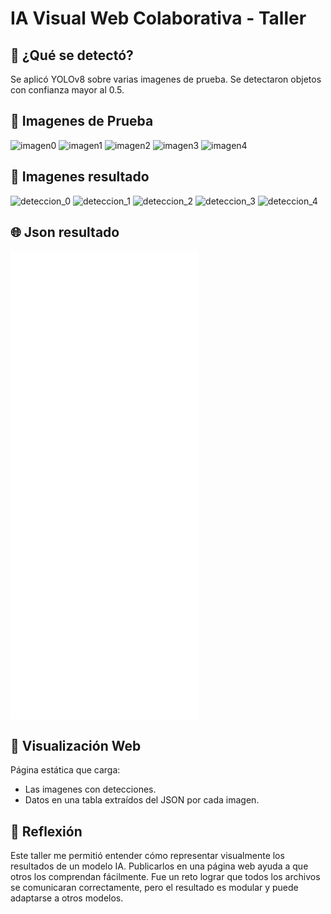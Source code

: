 # IA Visual Web Colaborativa - Taller

## 📌 ¿Qué se detectó?
Se aplicó YOLOv8 sobre varias imagenes de prueba. Se detectaron objetos con confianza mayor al 0.5.

## 🎯 Imagenes de Prueba
![imagen0](python/imagen0.jpg)
![imagen1](python/imagen1.jpg)
![imagen2](python/imagen2.jpg)
![imagen3](python/imagen3.jpg)
![imagen4](python/imagen4.jpg)

## 🎯 Imagenes resultado
![deteccion_0](web/resultados/deteccion_0.png)
![deteccion_1](web/resultados/deteccion_1.png)
![deteccion_2](web/resultados/deteccion_2.png)
![deteccion_3](web/resultados/deteccion_3.png)
![deteccion_4](web/resultados/deteccion_4.png)

## 🌐 Json resultado
![deteccion_0_json](web/resultados/deteccion_0.json)
![deteccion_1_json](web/resultados/deteccion_1.json)
![deteccion_2_json](web/resultados/deteccion_2.json)
![deteccion_3_json](web/resultados/deteccion_3.json)
![deteccion_4_json](web/resultados/deteccion_4.json)

## 🎥 Visualización Web
Página estática que carga:
- Las imagenes con detecciones.
- Datos en una tabla extraídos del JSON por cada imagen.

## 🧠 Reflexión
Este taller me permitió entender cómo representar visualmente los resultados de un modelo IA. Publicarlos en una página web ayuda a que otros los comprendan fácilmente. Fue un reto lograr que todos los archivos se comunicaran correctamente, pero el resultado es modular y puede adaptarse a otros modelos.